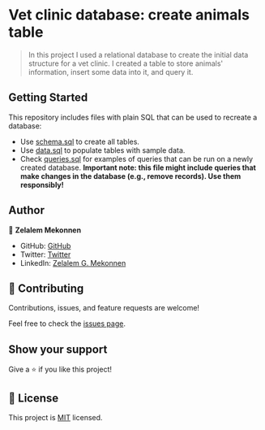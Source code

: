 # Vet clinic database: create animals table

> In this project I used a relational database to create the initial data structure for a vet clinic. I created a table to store animals' information, insert some data into it, and query it.

## Getting Started

This repository includes files with plain SQL that can be used to recreate a database:

- Use [schema.sql](./schema.sql) to create all tables.
- Use [data.sql](./data.sql) to populate tables with sample data.
- Check [queries.sql](./queries.sql) for examples of queries that can be run on a newly created database. **Important note: this file might include queries that make changes in the database (e.g., remove records). Use them responsibly!**

## Author

👤 **Zelalem Mekonnen**

- GitHub: [GitHub](https://github.com/zmekonnen251)
- Twitter: [Twitter](https://twitter.com/mek_zela)
- LinkedIn: [Zelalem G. Mekonnen](https://www.linkedin.com/in/zelalem-getachew/)

## 🤝 Contributing

Contributions, issues, and feature requests are welcome!

Feel free to check the [issues page](../../issues/).

## Show your support

Give a ⭐️ if you like this project!

## 📝 License

This project is [MIT](./MIT.md) licensed.
